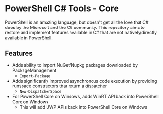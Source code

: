 # PowerShell C# Tools - Core
PowerShell is an amazing language, but doesn't get all the love that C# does by the Microsoft and the C# community. This repository aims to restore and implement features available in C# that are not natively/directly available in PowerShell.

## Features
- Adds ability to import NuGet/Nupkg packages downloaded by PackageManagement
  - `Import-Package`
- Adds significantly improved asynchronous code execution by providing runspace constructors that return a dispatcher
  - `New-DispatcherSpace`
- For PowerShell Core on Windows, adds WinRT API back into PowerShell Core on Windows
  - This will add UWP APIs back into PowerShell Core on Windows
